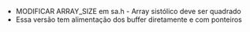 * MODIFICAR ARRAY_SIZE em sa.h  - Array sistólico deve ser quadrado
* Essa versão tem alimentação dos buffer diretamente e com ponteiros